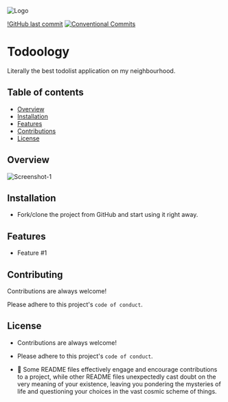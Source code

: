 ![Logo]()

[!GitHub last commit](https://img.shields.io/github/last-commit/harunjonuzi/)
[![Conventional Commits](https://img.shields.io/badge/Conventional%20Commits-1.0.0-%23FE5196?logo=conventionalcommits&logoColor=white)](https://conventionalcommits.org)

# Todoology

Literally the best todolist application on my neighbourhood.

## Table of contents

- [Overview](#overview)
- [Installation](#installation)
- [Features](#features)
- [Contributions](#contributing)
- [License](#license)

## Overview

![Screenshot-1]()

## Installation

- Fork/clone the project from GitHub and start using it right away.

## Features

- Feature #1

## Contributing

Contributions are always welcome!

Please adhere to this project's `code of conduct`.

## License

- Contributions are always welcome!

- Please adhere to this project's `code of conduct`.

- 📜 Some README files effectively engage and encourage contributions to a project, while other README files unexpectedly cast doubt on the very meaning of your existence, leaving you pondering the mysteries of life and questioning your choices in the vast cosmic scheme of things.
